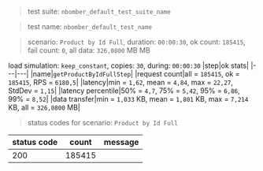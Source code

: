 > test suite: `nbomber_default_test_suite_name`

> test name: `nbomber_default_test_name`

> scenario: `Product by Id Full`, duration: `00:00:30`, ok count: `185415`, fail count: `0`, all data: `326,0800` MB MB

load simulation: `keep_constant`, copies: `30`, during: `00:00:30`
|step|ok stats|
|---|---|
|name|`getProductByIdFullStep`|
|request count|all = `185415`, ok = `185415`, RPS = `6180,5`|
|latency|min = `1,62`, mean = `4,84`, max = `22,27`, StdDev = `1,15`|
|latency percentile|50% = `4,7`, 75% = `5,42`, 95% = `6,86`, 99% = `8,52`|
|data transfer|min = `1,033` KB, mean = `1,801` KB, max = `7,214` KB, all = `326,0800` MB|
> status codes for scenario: `Product by Id Full`

|status code|count|message|
|---|---|---|
|200|185415||

